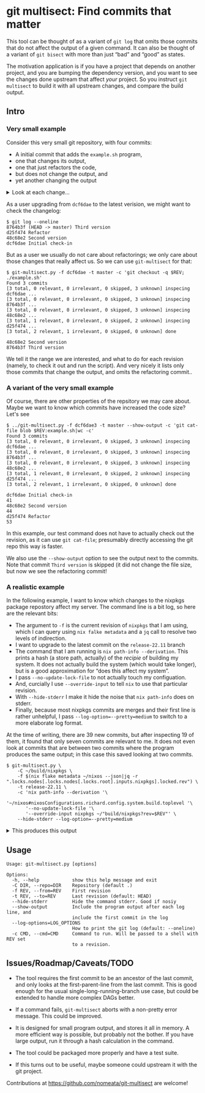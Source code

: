 git multisect: Find commits that matter
=======================================

This tool can be thought of as a variant of `git log` that omits those commits that
do not affect the output of a given command. It can also be thought of a variant
of `git bisect` with more than just “bad” and “good” as states.

The motivation application is if you have a project that depends on another
project, and you are bumping the dependency version, and you want to see the changes
done upstream that affect _your_ project. So you instruct `git multisect` to build
it with all upstream changes, and compare the build output.

Intro
-----

### Very small example

Consider this very small git repository, with four commits:
 * A initial commit that adds the `example.sh` program,
 * one that changes its output,
 * one that just refactors the code,
 * but does not change the output, and
 * yet another changing the output

<details>

<summary>Look at each change…</summary>

```
$ git log --oneline --reverse -p
dcf6dae Initial check-in
diff --git a/example.sh b/example.sh
new file mode 100755
index 0000000..d6954d9
--- /dev/null
+++ b/example.sh
@@ -0,0 +1,3 @@
+#!/usr/bin/env bash
+
+echo "Hello World!"
48c68e2 Second version
diff --git a/example.sh b/example.sh
index d6954d9..3f29b95 100755
--- a/example.sh
+++ b/example.sh
@@ -1,3 +1,3 @@
 #!/usr/bin/env bash

-echo "Hello World!"
+echo "Hello Galaxies!"
d25f474 Refactor
diff --git a/example.sh b/example.sh
index 3f29b95..91bee54 100755
--- a/example.sh
+++ b/example.sh
:...skipping...
dcf6dae Initial check-in
diff --git a/example.sh b/example.sh
new file mode 100755
index 0000000..d6954d9
--- /dev/null
+++ b/example.sh
@@ -0,0 +1,3 @@
+#!/usr/bin/env bash
+
+echo "Hello World!"
48c68e2 Second version
diff --git a/example.sh b/example.sh
index d6954d9..3f29b95 100755
--- a/example.sh
+++ b/example.sh
@@ -1,3 +1,3 @@
 #!/usr/bin/env bash

-echo "Hello World!"
+echo "Hello Galaxies!"
d25f474 Refactor
diff --git a/example.sh b/example.sh
index 3f29b95..91bee54 100755
--- a/example.sh
+++ b/example.sh
@@ -1,3 +1,4 @@
 #!/usr/bin/env bash

-echo "Hello Galaxies!"
+who=Galaxies
+echo "Hello $who!"
8764b3f (HEAD -> master) Third version
diff --git a/example.sh b/example.sh
index 91bee54..bd704ea 100755
--- a/example.sh
+++ b/example.sh
@@ -1,4 +1,4 @@
 #!/usr/bin/env bash

-who=Galaxies
+who=Universe
 echo "Hello $who!"
```

</details>

As a user upgrading from `dcf6dae` to the latest verision, we might want to check the changelog:
```
$ git log --oneline
8764b3f (HEAD -> master) Third version
d25f474 Refactor
48c68e2 Second version
dcf6dae Initial check-in
```

But as a user we usually do not care about refactorings; we only care about
those changes that really affect us. So we can use `git-multisect` for that:

```
$ git-multisect.py -f dcf6dae -t master -c 'git checkout -q $REV; ./example.sh'
Found 3 commits
[3 total, 0 relevant, 0 irrelevant, 0 skipped, 3 unknown] inspecing dcf6dae ...
[3 total, 0 relevant, 0 irrelevant, 0 skipped, 3 unknown] inspecing 8764b3f ...
[3 total, 0 relevant, 0 irrelevant, 0 skipped, 3 unknown] inspecing 48c68e2 ...
[3 total, 1 relevant, 0 irrelevant, 0 skipped, 2 unknown] inspecing d25f474 ...
[3 total, 2 relevant, 1 irrelevant, 0 skipped, 0 unknown] done

48c68e2 Second version
8764b3f Third version
```

We tell it the range we are interested, and what to do for each revision
(namely, to check it out and run the script). And very nicely it lists only
those commits that change the output, and omits the refactoring commit..

### A variant of the very small example

Of course, there are other properties of the repsitory we may care about. Maybe we want to know which commits have increased the code size? Let's see

```
$ ../git-multisect.py -f dcf6dae3 -t master --show-output -c 'git cat-file blob $REV:example.sh|wc -c'
Found 3 commits
[3 total, 0 relevant, 0 irrelevant, 0 skipped, 3 unknown] inspecing dcf6dae ...
[3 total, 0 relevant, 0 irrelevant, 0 skipped, 3 unknown] inspecing 8764b3f ...
[3 total, 0 relevant, 0 irrelevant, 0 skipped, 3 unknown] inspecing 48c68e2 ...
[3 total, 1 relevant, 0 irrelevant, 0 skipped, 2 unknown] inspecing d25f474 ...
[3 total, 2 relevant, 1 irrelevant, 0 skipped, 0 unknown] done

dcf6dae Initial check-in
41
48c68e2 Second version
44
d25f474 Refactor
53
```

In this example, our test command does not have to actually check out the
revision, as it can use `git cat-file`; presumably directly accessing the git
repo this way is faster.

We also use the `--show-output` option to see the output next to the commits.
Note that commit `Third version` is skipped (it did not change the file size,
but now we see the refactoring commit!

### A realistic example

In the following example, I want to know which changes to the nixpkgs package repostory affect my server. The command line is a bit log, so here are the relevant bits:

* The argument to `-f` is the current revision of `nixpkgs` that I am using, which I can query using `nix falke metadata` and a `jq` call to resolve two levels of indirection.
* I want to upgrade to the latest commit on the `release-22.11` branch
* The command that I am running is `nix path-info --derivation`. This prints a
  hash (a store path, actually) of the _recipie_ of building my system. It does
  not actually build the system (which would take longer), but is a good approximation
  for “does this affect my system”.
* I pass `--no-update-lock-file` to not actually touch my configuation.
* And, curcially I use `--override-input` to tell `nix` to use that particular revision.
* With `--hide-stderr` I make it hide the noise that `nix path-info` does on stderr.
* Finally, because most nixpkgs commits are merges and their first line is rather unhelpful, I pass `--log-option=--pretty=medium` to switch to a more elaborate log format.

At the time of writing, there are 39 new commits, but after inspecting 19 of
them, it found that only seven commits are relevant to me. It does not even
look at commits that are between two commits where the program produces the
same output; in this case this saved looking at two commits.

```
$ git-multisect.py \
	-C ~/build/nixpkgs \
	-f $(nix flake metadata ~/nixos --json|jq -r ".locks.nodes[.locks.nodes[.locks.root].inputs.nixpkgs].locked.rev") \
	-t release-22.11 \
	-c 'nix path-info --derivation '\
	   '~/nixos#nixosConfigurations.richard.config.system.build.toplevel '\
	   '--no-update-lock-file '\
	   '--override-input nixpkgs ~/"build/nixpkgs?rev=$REV"' \
	--hide-stderr --log-option=--pretty=medium
```

<details>

<summary>This produces this output</summary>

```
Found 39 commits
[39 total, 0 relevant, 0 irrelevant, 0 skipped, 39 unknown] inspecing 2fb7d74 ...
[39 total, 0 relevant, 0 irrelevant, 0 skipped, 39 unknown] inspecing 569163e ...
[39 total, 0 relevant, 0 irrelevant, 0 skipped, 39 unknown] inspecing 5642ce8 ...
[39 total, 0 relevant, 0 irrelevant, 0 skipped, 39 unknown] inspecing e0c8cf8 ...
[39 total, 0 relevant, 1 irrelevant, 8 skipped, 30 unknown] inspecing 89d0361 ...
[39 total, 0 relevant, 1 irrelevant, 8 skipped, 30 unknown] inspecing d1c7e63 ...
[39 total, 0 relevant, 2 irrelevant, 9 skipped, 28 unknown] inspecing e6d5772 ...
[39 total, 0 relevant, 3 irrelevant, 9 skipped, 27 unknown] inspecing a099526 ...
[39 total, 1 relevant, 4 irrelevant, 9 skipped, 25 unknown] inspecing 854312a ...
[39 total, 1 relevant, 4 irrelevant, 9 skipped, 25 unknown] inspecing f27a4e2 ...
[39 total, 3 relevant, 4 irrelevant, 9 skipped, 23 unknown] inspecing 95043dc ...
[39 total, 4 relevant, 4 irrelevant, 9 skipped, 22 unknown] inspecing 0cf4274 ...
[39 total, 5 relevant, 5 irrelevant, 9 skipped, 20 unknown] inspecing 638ac67 ...
[39 total, 5 relevant, 5 irrelevant, 9 skipped, 20 unknown] inspecing cdd5636 ...
[39 total, 5 relevant, 6 irrelevant, 13 skipped, 15 unknown] inspecing a7af1ab ...
[39 total, 5 relevant, 7 irrelevant, 14 skipped, 13 unknown] inspecing 263bcb3 ...
[39 total, 6 relevant, 8 irrelevant, 15 skipped, 10 unknown] inspecing d07ee65 ...
[39 total, 6 relevant, 9 irrelevant, 19 skipped, 5 unknown] inspecing 2dc8a48 ...
[39 total, 6 relevant, 10 irrelevant, 20 skipped, 3 unknown] inspecing 167d66f ...
[39 total, 6 relevant, 11 irrelevant, 20 skipped, 2 unknown] inspecing c95bf18 ...
[39 total, 7 relevant, 12 irrelevant, 20 skipped, 0 unknown] done

commit a0995268af8ba0336a81344a3bf6a50d6d6481b2
Author: github-actions[bot] <41898282+github-actions[bot]@users.noreply.github.com>
Date:   Sat Feb 18 10:45:11 2023 -0800

    linux_{5_15,6_1}: revert patch to fix Equinix Metal bonded networking with `ice` driver (#216955)

    Some Equinix Metal instances, such as a3.large.x86, m3.large.x86
    (specific hardware revisions), and n3.large.x86, use the `ice` kernel
    driver for their network cards, in conjunction with bonded devices.
    However, this commit caused a regression where these bonded devices
    would deadlock. This was initially reported by Jaroslav Pulchart on
    the netdev mailing list[1], and there were follow-up patches from Dave
    Ertman[2][3] that attempted to fix this but were not up to snuff for
    various reasons[4].

    Specifically, v2 of the patch ([3]) appears to fix the issue on some
    devices (tested with 8086:159B network cards), while it is still broken
    on others (such as an 8086:1593 network card).

    We revert the patch exposing the issue until upstream has a working
    solution in order to make Equinix Metal instances work reliably again.

    [1]: https://lore.kernel.org/netdev/CAK8fFZ6A_Gphw_3-QMGKEFQk=sfCw1Qmq0TVZK3rtAi7vb621A@mail.gmail.com/
    [2]: https://patchwork.ozlabs.org/project/intel-wired-lan/patch/20230111183145.1497367-1-david.m.ertman@intel.com/
    [3]: https://patchwork.ozlabs.org/project/intel-wired-lan/patch/20230215191757.1826508-1-david.m.ertman@intel.com/
    [4]: https://lore.kernel.org/netdev/cb31a911-ba80-e2dc-231f-851757cfd0b8@intel.com/T/#m6e53f8c43093693c10268140126abe99e082dc1c

    (cherry picked from commit 4e2079b96d281212b695ca557755909799f163ad)

    Co-authored-by: Cole Helbling <cole.helbling@determinate.systems>
commit f27a4e2f6a3a23b843ca1c736e6043fb8b99acc1
Merge: 89d03617610 85b77f73405
Author: Nick Cao <nickcao@nichi.co>
Date:   Sun Feb 19 09:48:52 2023 +0800

    Merge pull request #217008 from NixOS/backport-202245-to-release-22.11

    [Backport release-22.11] nixos/rpcbind: Add dependency for systemd-tmpfiles-setup
commit 854312a89d8de4274d5bce358a7ad71f55a7d29b
Merge: f27a4e2f6a3 ed2f5ad6f0e
Author: Maximilian Bosch <maximilian@mbosch.me>
Date:   Sun Feb 19 11:16:17 2023 +0100

    Merge pull request #217020 from NixOS/backport-209147-to-release-22.11

    [Backport release-22.11] nixos/parsedmarc: fix Grafana provisioning
commit 95043dc713d94d913ca1087f543e185a76e46cd5
Merge: 854312a89d8 13f402f7287
Author: Maximilian Bosch <maximilian@mbosch.me>
Date:   Sun Feb 19 11:23:16 2023 +0100

    Merge pull request #216875 from NixOS/backport-216658-to-release-22.11

    [Backport release-22.11] nixos/tests: sensible test timeouts
commit 0cf4274b5d06325bd16dbf879a30981bc283e58a
Merge: 95043dc713d 532f3aa6052
Author: Pierre Bourdon <delroth@gmail.com>
Date:   Sun Feb 19 23:37:48 2023 +0900

    Merge pull request #217121 from NixOS/backport-216463-to-release-22.11

    [Backport release-22.11] sudo: 1.9.12p2 -> 1.9.13
commit 263bcb3b79ac2cfe7986c6933e0b684a0df05939
Merge: a7af1abd95b 43a7503149f
Author: Kim Lindberger <kim.lindberger@gmail.com>
Date:   Tue Feb 21 15:56:20 2023 +0100

    Merge pull request #217310 from NixOS/backport-215523-to-release-22.11

    [Backport release-22.11] discourse: 2.9.0.beta14 -> 3.1.0.beta2
commit 569163eaeef921fe1932ffcdbecdccf004ae6982 (HEAD -> release-22.11, origin/release-22.11)
Merge: c95bf18beba 019251bbb36
Author: Nick Cao <nickcao@nichi.co>
Date:   Thu Feb 23 09:13:59 2023 +0800

    Merge pull request #217779 from NixOS/backport-217730-to-release-22.11

    [Backport release-22.11] nixos/alps: fix embarrasing typo
```

</details>

Usage
-----

```
Usage: git-multisect.py [options]

Options:
  -h, --help            show this help message and exit
  -C DIR, --repo=DIR    Repository (default .)
  -f REV, --from=REV    First revision
  -t REV, --to=REV      Last revision (default: HEAD)
  --hide-stderr         Hide the command stderr. Good if nosiy
  --show-output         Include the program output after each log line, and
                        include the first commit in the log
  --log-options=LOG_OPTIONS
                        How to print the git log (default: --oneline)
  -c CMD, --cmd=CMD     Command to run. Will be passed to a shell with REV set
                        to a revision.
```

Issues/Roadmap/Caveats/TODO
---------------------------

* The tool requires the first commit to be an ancestor of the last commit, and
  only looks at the first-parent-line from the last commit. This is good enough
  for the usual single-long-running-branch use case, but could be extended to
  handle more complex DAGs better.

* If a command fails, `git-multisect` aborts with a non-pretty error message.
  This could be improved.

* It is designed for small program output, and stores it all in memory. A more
  efficient way is possible, but probably not the bother. If you have large
  output, run it through a hash calculation in the command.

* The tool could be packaged more properly and have a test suite.

* If this turns out to be useful, maybe someone could upstream it with the git project.


Contributions at <https://github.com/nomeata/git-multisect> are welcome!

